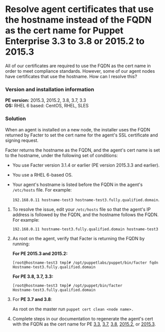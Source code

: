 # Resolve agent certificates that use the hostname instead of the FQDN as the cert name for Puppet Enterprise 3.3 to 3.8 or 2015.2 to 2015.3
<p>All of our certificates are required to use the FQDN as the cert name in order to meet compliance standards. However, some of our agent nodes have certificates that use the hostname. How can I resolve this?</p>
<h3 id="version-and-installation-information">Version and installation information</h3>
<p><strong>PE version:</strong> 2015.3, 2015.2, 3.8, 3.7, 3.3<br><strong>OS:</strong> RHEL 6 based: CentOS, RHEL, SLES</p>
<h3 id="solution">Solution</h3>
<p>When an agent is installed on a new node, the installer uses the FQDN returned by Facter to set the cert name for the agent's SSL certificate and signing request.</p>
<p>Facter returns the hostname as the FQDN, and the agent's cert name is set to the hostname, under the following set of conditions:</p>
<ul>
<li>
<p>You use Facter version 3.1.4 or earlier (PE version 2015.3.3 and earlier).</p>
</li>
<li>
<p>You use a RHEL 6-based OS.</p>
</li>
<li>
<p>Your agent's hostname is listed before the FQDN in the agent's <code>/etc/hosts</code> file. For example:</p>
<p><code>192.168.0.11 hostname-test3 hostname-test3.fully.qualified.domain</code>.</p>
</li>
</ul>
<ol style="list-style-type: decimal;">
<li>
<p>To resolve the issue, edit your <code>/etc/hosts</code> file so that the agent's IP address is followed by the FQDN, and the hostname follows the FQDN. For example:</p>
<p><code>192.168.0.11 hostname-test3.fully.qualified.domain hostname-test3</code></p>
</li>
<li>
<p>As root on the agent, verify that Facter is returning the FQDN by running:</p>
<p><strong>For PE 2015.3 and 2015.2:</strong></p>
<p><code>[root@hostname-test3 tmp]# /opt/puppetlabs/puppet/bin/facter fqdn</code><br><code>Hostname-test3.fully.qualified.domain</code></p>
<p><strong>For PE 3.8, 3.7, 3.3:</strong></p>
<p><code>[root@hostname-test3 tmp]# /opt/puppet/bin/facter</code><br><code>Hostname-test3.fully.qualified.domain</code></p>
</li>
<li>
<p>For <strong>PE 3.7 and 3.8</strong>:</p>
<p>As root on the master run <code>puppet cert clean &lt;node name&gt;.</code></p>
</li>
<li>
<p>Complete steps in our documentation to regenerate the agent's cert with the FQDN as the cert name for PE <a href="https://github.com/puppetlabs/docs-archive/blob/main/pe/3.3/agent_cert_regen.markdown">3.3</a>, <a href="https://github.com/puppetlabs/docs-archive/blob/main/pe/3.7/agent_cert_regen.markdown">3.7</a>, <a href="https://github.com/puppetlabs/docs-archive/blob/main/pe/3.8/agent_cert_regen.markdown" target="_self">3.8</a>, <a href="https://github.com/puppetlabs/docs-archive/blob/main/pe/2015.2/agent_cert_regen.markdown">2015.2</a>, or <a href="https://github.com/puppetlabs/docs-archive/blob/main/pe/2015.3/agent_cert_regen.markdown">2015.3</a>.</p>
</li>
</ol>
